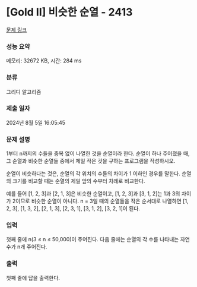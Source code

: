 # [Gold II] 비슷한 순열 - 2413 

[문제 링크](https://www.acmicpc.net/problem/2413) 

### 성능 요약

메모리: 32672 KB, 시간: 284 ms

### 분류

그리디 알고리즘

### 제출 일자

2024년 8월 5일 16:05:45

### 문제 설명

<p>1부터 n까지의 수들을 중복 없이 나열한 것을 순열이라 한다. 순열이 하나 주어졌을 때, 그 순열과 비슷한 순열들 중에서 제일 작은 것을 구하는 프로그램을 작성하시오.</p>

<p>순열이 비슷하다는 것은, 순열의 각 위치의 수들의 차이가 1 이하인 경우를 말한다. 순열의 크기를 비교할 때는 순열의 제일 앞의 수부터 차례로 비교한다.</p>

<p>예를 들어 [1, 2, 3]과 [2, 1, 3]은 비슷한 순열이고, [1, 2, 3]과 [3, 1, 2]는 1과 3의 차이가 2이므로 비슷한 순열이 아니다. n = 3일 때의 순열들을 작은 순서대로 나열하면 [1, 2, 3], [1, 3, 2], [2, 1, 3], [2, 3, 1], [3, 1, 2], [3, 2, 1]이 된다.</p>

### 입력 

 <p>첫째 줄에 n(3 ≤ n ≤ 50,000)이 주어진다. 다음 줄에는 순열의 각 수를 나타내는 자연수가 n개 주어진다.</p>

### 출력 

 <p><meta charset="utf-8">첫째 줄에 답을 출력한다.</p>


